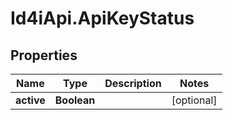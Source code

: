 # Id4iApi.ApiKeyStatus

## Properties
Name | Type | Description | Notes
------------ | ------------- | ------------- | -------------
**active** | **Boolean** |  | [optional] 


